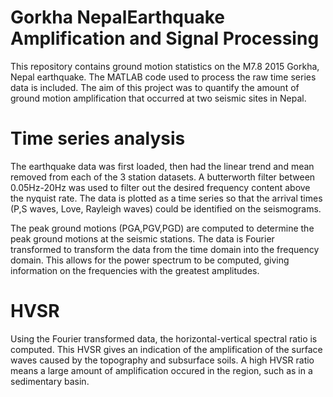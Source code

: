 # Gorkha NepalEarthquake Amplification and Signal Processing
This repository contains ground motion statistics on the M7.8 2015 Gorkha, Nepal earthquake. The MATLAB code used to process the raw time series data is included.
The aim of this project was to quantify the amount of ground motion amplification that occurred at two seismic sites in Nepal.

# Time series analysis
The earthquake data was first loaded, then had the linear trend and mean removed from each of the 3 station datasets.
A butterworth filter between 0.05Hz-20Hz was used to filter out the desired frequency content above the nyquist rate.
The data is plotted as a time series so that the arrival times (P,S waves, Love, Rayleigh waves) could be identified on the seismograms.

The peak ground motions (PGA,PGV,PGD) are computed to determine the peak ground motions at the seismic stations.
The data is Fourier transformed to transform the data from the time domain into the frequency domain.
This allows for the power spectrum to be computed, giving information on the frequencies with the greatest amplitudes.

# HVSR

Using the Fourier transformed data, the horizontal-vertical spectral ratio is computed. 
This HVSR gives an indication of the amplification of the surface waves caused by the topography and subsurface soils.
A high HVSR ratio means a large amount of amplification occured in the region, such as in a sedimentary basin.


